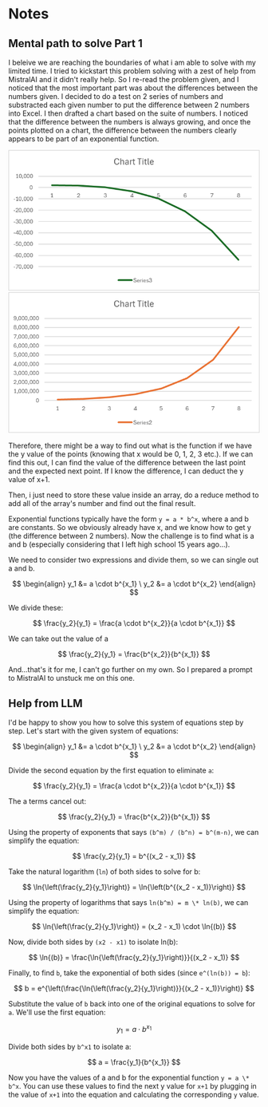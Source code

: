 # Notes

## Mental path to solve Part 1

I beleive we are reaching the boundaries of what i am able to solve with my limited time.
I tried to kickstart this problem solving with a zest of help from MistralAI and it didn't really help.
So I re-read the problem given, and I noticed that the most important part was about the differences between the numbers given.
I decided to do a test on 2 series of numbers and substracted each given number to put the difference between 2 numbers into Excel.
I then drafted a chart based on the suite of numbers.
I noticed that the difference between the numbers is always growing, and once the points plotted on a chart, the difference between the numbers clearly appears to be part of an exponential function.

![Chart 01](chart_01.png)
![Chart 02](chart_02.png)

Therefore, there might be a way to find out what is the function if we have the y value of the points (knowing that x would be 0, 1, 2, 3 etc.).
If we can find this out, I can find the value of the difference between the last point and the expected next point.
If I know the difference, I can deduct the y value of x+1.

Then, i just need to store these value inside an array, do a reduce method to add all of the array's number and find out the final result.

Exponential functions typically have the form `y = a * b^x`, where a and b are constants.
So we obviously already have x, and we know how to get y (the difference between 2 numbers).
Now the challenge is to find what is a and b (especially considering that I left high school 15 years ago...).

We need to consider two expressions and divide them, so we can single out a and b.

$$
\begin{align}
y_1 &= a \cdot b^{x_1} \
y_2 &= a \cdot b^{x_2}
\end{align}
$$

We divide these:

$$
\frac{y_2}{y_1} = \frac{a \cdot b^{x_2}}{a \cdot b^{x_1}}
$$

We can take out the value of a

$$
\frac{y_2}{y_1} = \frac{b^{x_2}}{b^{x_1}}
$$

And...that's it for me, I can't go further on my own.
So I prepared a prompt to MistralAI to unstuck me on this one.

## Help from LLM

I'd be happy to show you how to solve this system of equations step by step. Let's start with the given system of equations:

$$
\begin{align}
y_1 &= a \cdot b^{x_1} \
y_2 &= a \cdot b^{x_2}
\end{align}
$$

Divide the second equation by the first equation to eliminate `a`:

$$
\frac{y_2}{y_1} = \frac{a \cdot b^{x_2}}{a \cdot b^{x_1}}
$$

The a terms cancel out:

$$
\frac{y_2}{y_1} = \frac{b^{x_2}}{b^{x_1}}
$$

Using the property of exponents that says `(b^m) / (b^n) = b^(m-n)`, we can simplify the equation:

$$
\frac{y_2}{y_1} = b^{(x_2 - x_1)}
$$

Take the natural logarithm (`ln`) of both sides to solve for b:

$$
\ln{\left(\frac{y_2}{y_1}\right)} = \ln{\left(b^{(x_2 - x_1)}\right)}
$$

Using the property of logarithms that says `ln(b^m) = m \* ln(b)`, we can simplify the equation:

$$
\ln{\left(\frac{y_2}{y_1}\right)} = (x_2 - x_1) \cdot \ln{(b)}
$$

Now, divide both sides by `(x2 - x1)` to isolate ln(b):

$$
\ln{(b)} = \frac{\ln{\left(\frac{y_2}{y_1}\right)}}{(x_2 - x_1)}
$$

Finally, to find `b`, take the exponential of both sides (since `e^(ln(b)) = b`):

$$
b = e^{\left(\frac{\ln{\left(\frac{y_2}{y_1}\right)}}{(x_2 - x_1)}\right)}
$$

Substitute the value of `b` back into one of the original equations to solve for `a`. We'll use the first equation:

$$
y_1 = a \cdot b^{x_1}
$$

Divide both sides by `b^x1` to isolate a:

$$
a = \frac{y_1}{b^{x_1}}
$$

Now you have the values of a and b for the exponential function `y = a \* b^x`. You can use these values to find the next y value for `x+1` by plugging in the value of `x+1` into the equation and calculating the corresponding `y` value.
